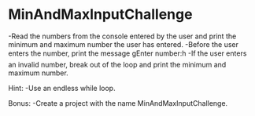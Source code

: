 # MinAndMaxInputChallenge

-Read the numbers from the console entered by the user and print the minimum and maximum number the user has entered.
-Before the user enters the number, print the message gEnter number:h
-If the user enters an invalid number, break out of the loop and print the minimum and maximum number.

Hint: 
-Use an endless while loop.

Bonus: 
-Create a project with the name MinAndMaxInputChallenge.
